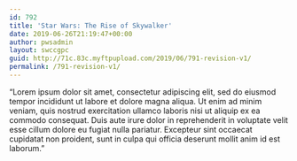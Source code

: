 ```yaml
---
id: 792
title: 'Star Wars: The Rise of Skywalker'
date: 2019-06-26T21:19:47+00:00
author: pwsadmin
layout: swccgpc
guid: http://71c.83c.myftpupload.com/2019/06/791-revision-v1/
permalink: /791-revision-v1/
---
```

&#8220;Lorem ipsum dolor sit amet, consectetur adipiscing elit, sed do eiusmod tempor incididunt ut labore et dolore magna aliqua. Ut enim ad minim veniam, quis nostrud exercitation ullamco laboris nisi ut aliquip ex ea commodo consequat. Duis aute irure dolor in reprehenderit in voluptate velit esse cillum dolore eu fugiat nulla pariatur. Excepteur sint occaecat cupidatat non proident, sunt in culpa qui officia deserunt mollit anim id est laborum.&#8221;